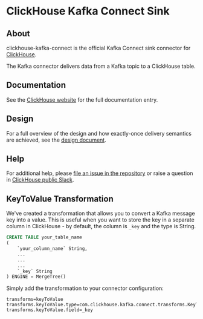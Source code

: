 # ClickHouse Kafka Connect Sink

## About
clickhouse-kafka-connect is the official Kafka Connect sink connector for [ClickHouse](https://clickhouse.com/).

The Kafka connector delivers data from a Kafka topic to a ClickHouse table.
## Documentation

See the [ClickHouse website](https://clickhouse.com/docs/en/integrations/kafka/clickhouse-kafka-connect-sink) for the full documentation entry.

## Design
For a full overview of the design and how exactly-once delivery semantics are achieved, see the [design document](./docs/DESIGN.md).

## Help
For additional help, please [file an issue in the repository](https://github.com/ClickHouse/clickhouse-kafka-connect/issues) or raise a question in [ClickHouse public Slack](https://clickhouse.com/slack).

## KeyToValue Transformation
We've created a transformation that allows you to convert a Kafka message key into a value.
This is useful when you want to store the key in a separate column in ClickHouse - by default, the column is `_key` and the type is String.

```sql
CREATE TABLE your_table_name
(
    `your_column_name` String,
    ...
    ...
    ...
    `_key` String
) ENGINE = MergeTree()
```

Simply add the transformation to your connector configuration:
    
```properties
transforms=keyToValue
transforms.keyToValue.type=com.clickhouse.kafka.connect.transforms.KeyToValue
transforms.keyToValue.field=_key
```